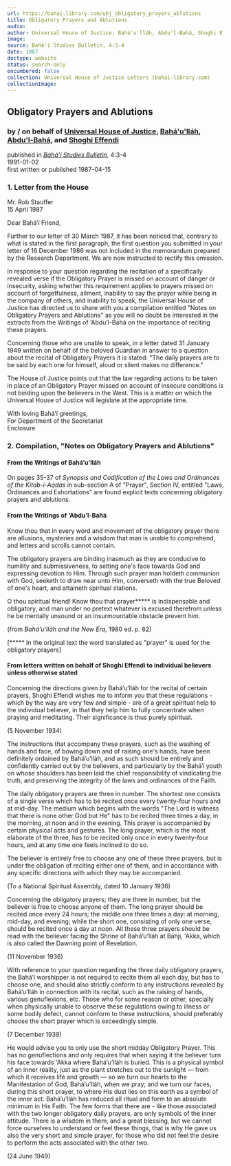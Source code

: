 ```yaml
---
url: https://bahai-library.com/uhj_obligatory_prayers_ablutions
title: Obligatory Prayers and Ablutions
audio: 
author: Universal House of Justice, Bahá'u'lláh, Abdu'l-Bahá, Shoghi Effendi
image: 
source: Bahá'í Studies Bulletin, 4:3-4
date: 1987
doctype: website
status: search-only
encumbered: false
collection: Universal House of Justice Letters (bahai-library.com)
collectionImage: 
---
```



## Obligatory Prayers and Ablutions

### by / on behalf of [Universal House of Justice](https://bahai-library.com/author/Universal+House+of+Justice), [Bahá'u'lláh](https://bahai-library.com/author/Bahá'u'lláh), [Abdu'l-Bahá](https://bahai-library.com/author/Abdu'l-Bahá), and [Shoghi Effendi](https://bahai-library.com/author/Shoghi%20Effendi)

published in [_Bahá'í Studies Bulletin_](https://bahai-library.com/series/BSB), 4:3-4  
1991-01-02  
first written or published 1987-04-15


### 1\. Letter from the House

Mr. Rob Stauffer  
15 April 1987

Dear Bahá’í Friend,

Further to our letter of 30 March 1987, it has been noticed that, contrary to what is stated in the first paragraph, the first question you submitted in your letter of 16 December 1986 was not included in the memorandum prepared by the Research Department. We are now instructed to rectify this omission.

In response to your question regarding the recitation of a specifically revealed verse if the Obligatory Prayer is missed on account of danger or insecurity, asking whether this requirement applies to prayers missed on account of forgetfulness, ailment, inability to say the prayer while being in the company of others, and inability to speak, the Universal House of Justice has directed us to share with you a compilation entitled "Notes on Obligatory Prayers and Ablutions" as you will no doubt be interested in the extracts from the Writings of ‘Abdu’l-Bahá on the importance of reciting these prayers.

Concerning those who are unable to speak, in a letter dated 31 January 1949 written on behalf of the beloved Guardian in answer to a question about the recital of Obligatory Prayers it is stated: "The daily prayers are to be said by each one for himself, aloud or silent makes no difference."

The House of Justice points out that the law regarding actions to be taken in place of an Obligatory Prayer missed on account of insecure conditions is not binding upon the believers in the West. This is a matter on which the Universal House of Justice will legislate at the appropriate time.

With loving Bahá’í greetings,  
For Department of the Secretariat  
Enclosure

### 2\. Compilation, "Notes on Obligatory Prayers and Ablutions"

#### From the Writings of Bahá’u’lláh

On pages 35-37 of _Synopsis and Codification of the Laws and Ordinances of the Kitab-i-Aqdas_ in sub-section A of "Prayer", Section IV, entitled "Laws, Ordinances and Exhortations" are found explicit texts concerning obligatory prayers and ablutions.

#### From the Writings of ‘Abdu’l-Bahá

Know thou that in every word and movement of the obligatory prayer there are allusions, mysteries and a wisdom that man is unable to comprehend, and letters and scrolls cannot contain.

The obligatory prayers are binding inasmuch as they are conducive to humility and submissiveness, to setting one's face towards God and expressing devotion to Him. Through such prayer man holdeth communion with God, seeketh to draw near unto Him, converseth with the true Beloved of one's heart, and attaineth spiritual stations.

O thou spiritual friend! Know thou that prayer***** is indispensable and obligatory, and man under no pretext whatever is excused therefrom unless he be mentally unsound or an insurmountable obstacle prevent him.

(from _Bahá’u’lláh and the New Era,_ 1980 ed. p. 82)

\[***** In the original text the word translated as "prayer" is used for the obligatory prayers\]

#### From letters written on behalf of Shoghi Effendi to individual believers unless otherwise stated

Concerning the directions given by Bahá’u’lláh for the recital of certain prayers, Shoghi Effendi wishes me to inform you that these regulations - which by the way are very few and simple - are of a great spiritual help to the individual believer, in that they help him to fully concentrate when praying and meditating. Their significance is thus purely spiritual.

(5 November 1934)

The instructions that accompany these prayers, such as the washing of hands and face, of bowing down and of raising one's hands, have been definitely ordained by Bahá’u’lláh, and as such should be entirely and confidently carried out by the believers, and particularly by the Bahá’í youth on whose shoulders has been laid the chief responsibility of vindicating the truth, and preserving the integrity of the laws and ordinances of the Faith.

The daily obligatory prayers are three in number. The shortest one consists of a single verse which has to be recited once every twenty-four hours and at mid-day. The medium which begins with the words "The Lord is witness that there is none other God but He" has to be recited three times a day, in the morning, at noon and in the evening. This prayer is accompanied by certain physical acts and gestures. The long prayer, which is the most elaborate of the three, has to be recited only once in every twenty-four hours, and at any time one feels inclined to do so.

The believer is entirely free to choose any one of these three prayers, but is under the obligation of reciting either one of them, and in accordance with any specific directions with which they may be accompanied.

(To a National Spiritual Assembly, dated 10 January 1936)

Concerning the obligatory prayers; they are three in number, but the believer is free to choose anyone of them. The long prayer should be recited once every 24 hours; the middle one three times a day: at morning, mid-day, and evening; while the short one, consisting of only one verse, should be recited once a day at noon. All these three prayers should be read with the believer facing the Shrine of Bahá’u’lláh at Bahji, 'Akka, which is also called the Dawning point of Revelation.

(11 November 1936)

With reference to your question regarding the three daily obligatory prayers, the Bahá’í worshipper is not required to recite them all each day, but has to choose one, and should also strictly conform to any instructions revealed by Bahá’u’lláh in connection with its recital, such as the raising of hands, various genuflexions, etc. Those who for some reason or other, specially when physically unable to observe these regulations owing to illness or some bodily defect, cannot conform to these instructions, should preferably choose the short prayer which is exceedingly simple.

(7 December 1939)

He would advise you to only use the short midday Obligatory Prayer. This has no genuflections and only requires that when saying it the believer turn his face towards 'Akka where Bahá’u’lláh is buried. This is a physical symbol of an inner reality, just as the plant stretches out to the sunlight — from which it receives life and growth — so we turn our hearts to the Manifestation of God, Bahá’u’lláh, when we pray; and we turn our faces, during this short prayer, to where His dust lies on this earth as a symbol of the inner act. Bahá’u’lláh has reduced all ritual and form to an absolute minimum in His Faith. The few forms that there are - like those associated with the two longer obligatory daily prayers, are only symbols of the inner attitude. There is a wisdom in them, and a great blessing, but we cannot force ourselves to understand or feel these things, that is why He gave us also the very short and simple prayer, for those who did not feel the desire to perform the acts associated with the other two.

(24 June 1949)